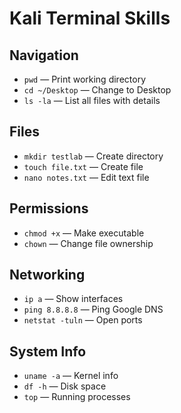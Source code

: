 # Kali Terminal Skills

## Navigation
- `pwd` — Print working directory
- `cd ~/Desktop` — Change to Desktop
- `ls -la` — List all files with details

## Files
- `mkdir testlab` — Create directory
- `touch file.txt` — Create file
- `nano notes.txt` — Edit text file

## Permissions
- `chmod +x` — Make executable
- `chown` — Change file ownership

## Networking
- `ip a` — Show interfaces
- `ping 8.8.8.8` — Ping Google DNS
- `netstat -tuln` — Open ports

## System Info
- `uname -a` — Kernel info
- `df -h` — Disk space
- `top` — Running processes
